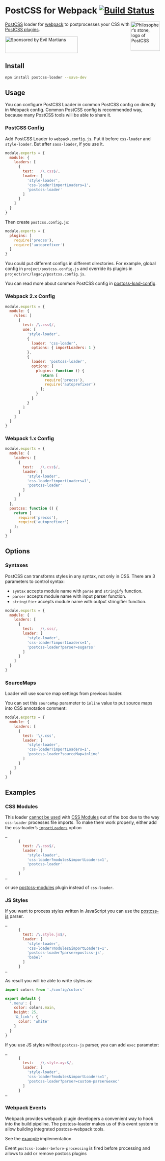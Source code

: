 # PostCSS for Webpack [![Build Status][ci-img]][ci]

<img align="right" width="95" height="95"
     title="Philosopher’s stone, logo of PostCSS"
     src="http://postcss.github.io/postcss/logo.svg">

[PostCSS] loader for [webpack] to postprocesses your CSS with [PostCSS plugins].

<a href="https://evilmartians.com/?utm_source=postcss">
  <img src="https://evilmartians.com/badges/sponsored-by-evil-martians.svg"
       alt="Sponsored by Evil Martians" width="236" height="54">
</a>

[PostCSS plugins]: https://github.com/postcss/postcss#plugins
[PostCSS]:         https://github.com/postcss/postcss
[webpack]:         http://webpack.github.io/
[ci-img]:          https://travis-ci.org/postcss/postcss-loader.svg
[ci]:              https://travis-ci.org/postcss/postcss-loader

## Install

```sh
npm install postcss-loader --save-dev
```

## Usage

You can configure PostCSS Loader in common PostCSS config on directly
in Webpack config. Common PostCSS config is recommended way, because
many PostCSS tools will be able to share it.

### PostCSS Config

Add PostCSS Loader to `webpack.config.js`. Put it before `css-loader`
and `style-loader`. But after `sass-loader`, if you use it.

```js
module.exports = {
  module: {
    loaders: [
      {
        test:   /\.css$/,
        loader: [
          'style-loader',
          'css-loader?importLoaders=1',
          'postcss-loader'
        ]
      }
    ]
  }
}
```

Then create `postcss.config.js`:

```js
module.exports = {
  plugins: [
    require('precss'),
    require('autoprefixer')
  ]
}
```

You could put different configs in different directories. For example,
global config in `project/postcss.config.js` and override its plugins
in `project/src/legacy/postcss.config.js`.

You can read more about common PostCSS config in [postcss-load-config].

[postcss-load-config]: https://github.com/michael-ciniawsky/postcss-load-config

### Webpack 2.x Config

```js
module.exports = {
  module: {
    rules: [
      {
        test: /\.css$/,
        use: [
          'style-loader',
          {
            loader: 'css-loader',
            options: { importLoaders: 1 }
          },
          {
            loader: 'postcss-loader',
            options: {
              plugins: function () {
                return [
                  require('precss'),
                  require('autoprefixer')
                ];
              }
            }
          }
        ]
      }
    ]
  }
}
```

### Webpack 1.x Config

```js
module.exports = {
  module: {
    loaders: [
      {
        test:   /\.css$/,
        loader: [
          'style-loader',
          'css-loader?importLoaders=1',
          'postcss-loader'
        ]
      }
    ]
  },
  postcss: function () {
    return [
      require('precss'),
      require('autoprefixer')
    ];
  }
}
```

## Options

### Syntaxes

PostCSS can transforms styles in any syntax, not only in CSS.
There are 3 parameters to control syntax:

* `syntax` accepts module name with `parse` and `stringify` function.
* `parser` accepts module name with input parser function.
* `stringifier` accepts module name with output stringifier function.

```js
module.exports = {
  module: {
    loaders: [
      {
        test:   /\.sss/,
        loader: [
          'style-loader',
          'css-loader?importLoaders=1',
          'postcss-loader?parser=sugarss'
        ]
      }
    ]
  }
}
```

### SourceMaps

Loader will use source map settings from previous loader.

You can set this `sourceMap` parameter to `inline` value to put source maps
into CSS annotation comment:

```js
module.exports = {
  module: {
    loaders: [
      {
        test: '\/.css',
        loader: [
          'style-loader',
          'css-loader?importLoaders=1',
          'postcss-loader?sourceMap=inline'
        ]
      }
    ]
  }
}
```

## Examples

### CSS Modules

This loader [cannot be used] with [CSS Modules] out of the box due
to the way `css-loader` processes file imports. To make them work properly,
either add the css-loader’s [`importLoaders`] option

```js
…
      {
        test: /\.css$/,
        loader: [
          'style-loader',
          'css-loader?modules&importLoaders=1',
          'postcss-loader'
        ]
      }
…
```
or use [postcss-modules] plugin instead of `css-loader`.


[`importLoaders`]: https://github.com/webpack/css-loader#importing-and-chained-loaders
[postcss-modules]: https://github.com/outpunk/postcss-modules
[cannot be used]: https://github.com/webpack/css-loader/issues/137
[CSS Modules]: https://github.com/webpack/css-loader#css-modules

### JS Styles

If you want to process styles written in JavaScript
you can use the [postcss-js] parser.

```js
…
      {
        test: /\.style.js$/,
        loader: [
          'style-loader',
          'css-loader?modules&importLoaders=1',
          'postcss-loader?parser=postcss-js',
          'babel'
        ]
      }
…
```

As result you will be able to write styles as:

```js
import colors from './config/colors'

export default {
  '.menu': {
    color: colors.main,
    height: 25,
    '&_link': {
      color: 'white'
    }
  }
}
```

If you use JS styles without `postcss-js` parser, you can add `exec` parameter:

```js
…
      {
        test:   /\.style.xyz$/,
        loader: [
          'style-loader',
          'css-loader?modules&importLoaders=1',
          'postcss-loader?parser=custom-parser&exec'
        ]
      }
…
```

[postcss-js]: https://github.com/postcss/postcss-js

### Webpack Events

Webpack provides webpack plugin developers a convenient way
to hook into the build pipeline. The postcss-loader makes us
of this event system to allow building integrated postcss-webpack tools.

See the [example] implementation.

Event `postcss-loader-before-processing` is fired before processing and allows
to add or remove postcss plugins

[example]: https://github.com/postcss/postcss-loader/blob/master/test/webpack-plugins/rewrite.js
